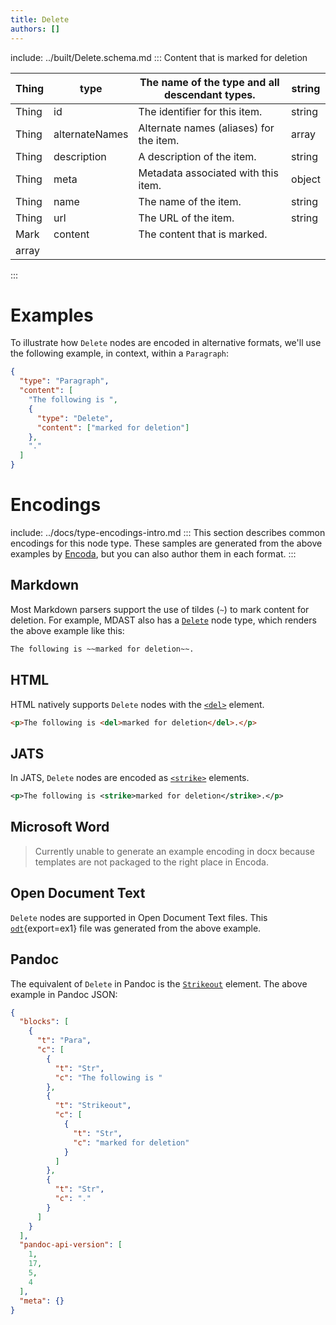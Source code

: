 ```yaml
---
title: Delete
authors: []
---
```


include: ../built/Delete.schema.md
:::
Content that is marked for deletion

| Thing | type           | The name of the type and all descendant types. | string |
| ----- | -------------- | ---------------------------------------------- | ------ |
| Thing | id             | The identifier for this item.                  | string |
| Thing | alternateNames | Alternate names (aliases) for the item.        | array  |
| Thing | description    | A description of the item.                     | string |
| Thing | meta           | Metadata associated with this item.            | object |
| Thing | name           | The name of the item.                          | string |
| Thing | url            | The URL of the item.                           | string |
| Mark  | content        | The content that is marked.                    |        |
| array |                |                                                |        |
:::

# Examples

To illustrate how `Delete` nodes are encoded in alternative formats, we'll use the following example, in context, within a `Paragraph`:

```json import=ex1
{
  "type": "Paragraph",
  "content": [
    "The following is ",
    {
      "type": "Delete",
      "content": ["marked for deletion"]
    },
    "."
  ]
}
```

# Encodings

include: ../docs/type-encodings-intro.md
:::
This section describes common encodings for this node type. These samples are generated from the above examples by [Encoda](https://stencila.github.io/encoda), but you can also author them in each format.
:::

## Markdown

Most Markdown parsers support the use of tildes (`~`) to mark content for deletion. For example, MDAST also has a [`Delete`](https://github.com/syntax-tree/mdast#delete) node type, which renders the above example like this:

```md export=ex1
The following is ~~marked for deletion~~.
```

## HTML

HTML natively supports `Delete` nodes with the [`<del>`](https://developer.mozilla.org/en-US/docs/Web/HTML/Element/del) element.

```html export=ex1
<p>The following is <del>marked for deletion</del>.</p>
```

## JATS

In JATS, `Delete` nodes are encoded as [`<strike>`](https://jats.nlm.nih.gov/archiving/tag-library/1.2/element/strike.html) elements.

```xml export=ex1 to=jats
<p>The following is <strike>marked for deletion</strike>.</p>

```

## Microsoft Word

> Currently unable to generate an example encoding in docx because templates are not packaged to the right place in Encoda.

## Open Document Text

`Delete` nodes are supported in Open Document Text files. This [`odt`](delete-ex1.out.odt){export=ex1} file was generated from the above example.

## Pandoc

The equivalent of `Delete` in Pandoc is the [`Strikeout`](https://github.com/jgm/pandoc-types/blob/1.17.5.4/Text/Pandoc/Definition.hs#L258) element. The above example in Pandoc JSON:

```json export=ex1 to=pandoc
{
  "blocks": [
    {
      "t": "Para",
      "c": [
        {
          "t": "Str",
          "c": "The following is "
        },
        {
          "t": "Strikeout",
          "c": [
            {
              "t": "Str",
              "c": "marked for deletion"
            }
          ]
        },
        {
          "t": "Str",
          "c": "."
        }
      ]
    }
  ],
  "pandoc-api-version": [
    1,
    17,
    5,
    4
  ],
  "meta": {}
}
```
